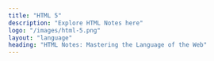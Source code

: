 ```yaml
---
title: "HTML 5"
description: "Explore HTML Notes here"
logo: "/images/html-5.png"
layout: "language"
heading: "HTML Notes: Mastering the Language of the Web"
---
```

